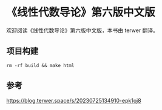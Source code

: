 # 《线性代数导论》第六版中文版

欢迎阅读《线性代数导论》第六版中文版，本书由 terwer 翻译。

## 项目构建

```
rm -rf build && make html
```

## 参考

https://blog.terwer.space/s/20230725134910-epk1oj8